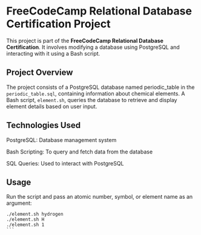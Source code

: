 # FreeCodeCamp Relational Database Certification Project

This project is part of the **FreeCodeCamp Relational Database Certification**. It involves modifying a database using PostgreSQL and interacting with it using a Bash script.

## Project Overview

The project consists of a PostgreSQL database named periodic_table in the `periodic_table.sql`, containing information about chemical elements. A Bash script, `element.sh`, queries the database to retrieve and display element details based on user input.

## Technologies Used

PostgreSQL: Database management system

Bash Scripting: To query and fetch data from the database

SQL Queries: Used to interact with PostgreSQL

## Usage

Run the script and pass an atomic number, symbol, or element name as an argument:
````
./element.sh hydrogen
./element.sh H
./element.sh 1
```
